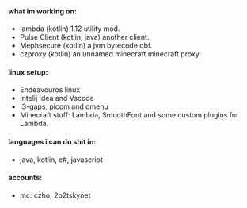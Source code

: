#### what im working on:

- lambda (kotlin) 1.12 utility mod.
- Pulse Client (kotlin, java) another client.
- Mephsecure  (kotlin) a jvm bytecode obf.
- czproxy (kotlin) an unnamed minecraft minecraft proxy.

#### linux setup:
- Endeavouros linux
- Intelij Idea and Vscode
- I3-gaps, picom and dmenu
- Minecraft stuff: Lambda, SmoothFont and some custom plugins for Lambda.

#### languages i can do shit in:
- java, kotlin, c#, javascript

#### accounts:
- mc: czho, 2b2tskynet
